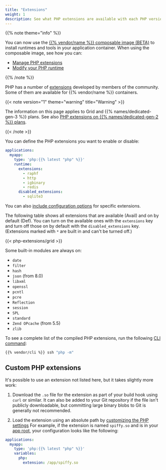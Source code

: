 ```yaml
---
title: "Extensions"
weight: 1
description: See what PHP extensions are available with each PHP version on {{% vendor/name %}}.
---
```


{{% note theme="info" %}}

You can now use the [{{% vendor/name %}} composable image (BETA)](/create-apps/app-reference/composable-image.md) to install runtimes and tools in your application container.
When using the composable image, see how you can:
- [Manage PHP extensions](/create-apps/app-reference/composable-image.md#php-extensions-and-python-packages)
- [Modify your PHP runtime](/languages/php#modify-your-php-runtime-when-using-the-composable-image)

{{% /note %}}

PHP has a number of [extensions](https://pecl.php.net/) developed by members of the community.
Some of them are available for {{% vendor/name %}} containers.

{{< note version="1" theme="warning" title="Warning" >}}

The information on this page applies to Grid and {{% names/dedicated-gen-3 %}} plans.
See also [PHP extensions on {{% names/dedicated-gen-2 %}} plans](../../dedicated-gen-2/overview/grid.md#extensions).

{{< /note >}}

You can define the PHP extensions you want to enable or disable:

```yaml {configFile="app"}
applications:
  myapp:
    type: 'php:{{% latest "php" %}}'
    runtime:
      extensions:
        - raphf
        - http
        - igbinary
        - redis
      disabled_extensions:
        - sqlite3
```
You can also [include configuration options](/create-apps/app-reference/single-runtime-image.md#extensions) for specific extensions.

The following table shows all extensions that are available (Avail) and on by default (Def).
You can turn on the available ones with the `extensions` key
and turn off those on by default with the `disabled_extensions` key.
(Extensions marked with `*` are built in and can't be turned off.)

{{< php-extensions/grid >}}

Some built-in modules are always on:

- `date`
- `filter`
- `hash`
- `json` (from 8.0)
- `libxml`
- `openssl`
- `pcntl`
- `pcre`
- `Reflection`
- `session`
- `SPL`
- `standard`
- `Zend OPcache` (from 5.5)
- `zlib`

To see a complete list of the compiled PHP extensions, run the following [CLI command](../../administration/cli/_index.md):

```bash
{{% vendor/cli %}} ssh "php -m"
```

## Custom PHP extensions

It's possible to use an extension not listed here,
but it takes slightly more work:

1. Download the `.so` file for the extension as part of your build hook using `curl` or similar.
   It can also be added to your Git repository if the file isn't publicly downloadable,
   but committing large binary blobs to Git is generally not recommended.

2. Load the extension using an absolute path by [customizing the PHP settings](./_index.md#customize-php-settings)
   For example, if the extension is named `spiffy.so` and is in your [app root](/create-apps/app-reference/single-runtime-image.md#root-directory),
   your configuration looks like the following:

```yaml {configFile="app"}
applications:
  myapp:
    type: 'php:{{% latest "php" %}}'
    variables:
      php:
        extension: /app/spiffy.so
```
